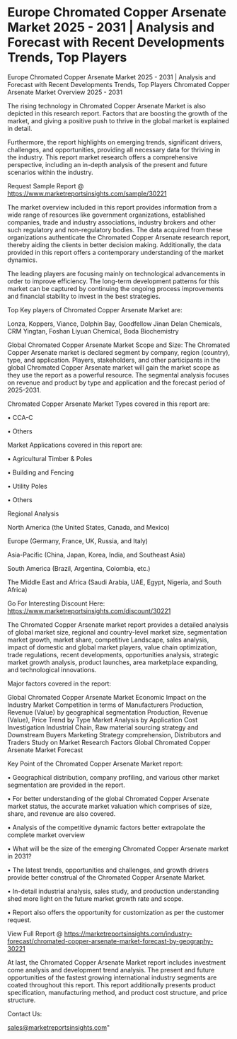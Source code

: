 # Europe Chromated Copper Arsenate Market 2025 - 2031 | Analysis and Forecast with Recent Developments Trends, Top Players
 Europe Chromated Copper Arsenate Market 2025 - 2031 | Analysis and Forecast with Recent Developments Trends, Top Players
Chromated Copper Arsenate Market Overview 2025 - 2031

The rising technology in Chromated Copper Arsenate Market is also depicted in this research report. Factors that are boosting the growth of the market, and giving a positive push to thrive in the global market is explained in detail.

Furthermore, the report highlights on emerging trends, significant drivers, challenges, and opportunities, providing all necessary data for thriving in the industry. This report market research offers a comprehensive perspective, including an in-depth analysis of the present and future scenarios within the industry.

Request Sample Report @ https://www.marketreportsinsights.com/sample/30221

The market overview included in this report provides information from a wide range of resources like government organizations, established companies, trade and industry associations, industry brokers and other such regulatory and non-regulatory bodies. The data acquired from these organizations authenticate the Chromated Copper Arsenate research report, thereby aiding the clients in better decision making. Additionally, the data provided in this report offers a contemporary understanding of the market dynamics.

The leading players are focusing mainly on technological advancements in order to improve efficiency. The long-term development patterns for this market can be captured by continuing the ongoing process improvements and financial stability to invest in the best strategies.

Top Key players of Chromated Copper Arsenate Market are:

Lonza, Koppers, Viance, Dolphin Bay, Goodfellow Jinan Delan Chemicals, CRM Yingtan, Foshan Liyuan Chemical, Boda Biochemistry

Global Chromated Copper Arsenate Market Scope and Size:
The Chromated Copper Arsenate market is declared segment by company, region (country), type, and application. Players, stakeholders, and other participants in the global Chromated Copper Arsenate market will gain the market scope as they use the report as a powerful resource. The segmental analysis focuses on revenue and product by type and application and the forecast period of 2025-2031.

Chromated Copper Arsenate Market Types covered in this report are:

• CCA-C

• Others

Market Applications covered in this report are:

• Agricultural Timber & Poles

• Building and Fencing

• Utility Poles

• Others

Regional Analysis

North America (the United States, Canada, and Mexico)

Europe (Germany, France, UK, Russia, and Italy)

Asia-Pacific (China, Japan, Korea, India, and Southeast Asia)

South America (Brazil, Argentina, Colombia, etc.)

The Middle East and Africa (Saudi Arabia, UAE, Egypt, Nigeria, and South Africa)

Go For Interesting Discount Here: https://www.marketreportsinsights.com/discount/30221

The Chromated Copper Arsenate market report provides a detailed analysis of global market size, regional and country-level market size, segmentation market growth, market share, competitive Landscape, sales analysis, impact of domestic and global market players, value chain optimization, trade regulations, recent developments, opportunities analysis, strategic market growth analysis, product launches, area marketplace expanding, and technological innovations.

Major factors covered in the report:

Global Chromated Copper Arsenate Market
Economic Impact on the Industry
Market Competition in terms of Manufacturers
Production, Revenue (Value) by geographical segmentation
Production, Revenue (Value), Price Trend by Type
Market Analysis by Application
Cost Investigation
Industrial Chain, Raw material sourcing strategy and Downstream Buyers
Marketing Strategy comprehension, Distributors and Traders
Study on Market Research Factors
Global Chromated Copper Arsenate Market Forecast

Key Point of the Chromated Copper Arsenate Market report:

• Geographical distribution, company profiling, and various other market segmentation are provided in the report.

• For better understanding of the global Chromated Copper Arsenate market status, the accurate market valuation which comprises of size, share, and revenue are also covered.

• Analysis of the competitive dynamic factors better extrapolate the complete market overview

• What will be the size of the emerging Chromated Copper Arsenate market in 2031?

• The latest trends, opportunities and challenges, and growth drivers provide better construal of the Chromated Copper Arsenate Market.

• In-detail industrial analysis, sales study, and production understanding shed more light on the future market growth rate and scope.

• Report also offers the opportunity for customization as per the customer request.

View Full Report @ https://marketreportsinsights.com/industry-forecast/chromated-copper-arsenate-market-forecast-by-geography-30221

At last, the Chromated Copper Arsenate Market report includes investment come analysis and development trend analysis. The present and future opportunities of the fastest growing international industry segments are coated throughout this report. This report additionally presents product specification, manufacturing method, and product cost structure, and price structure.

Contact Us:

sales@marketreportsinsights.com"
